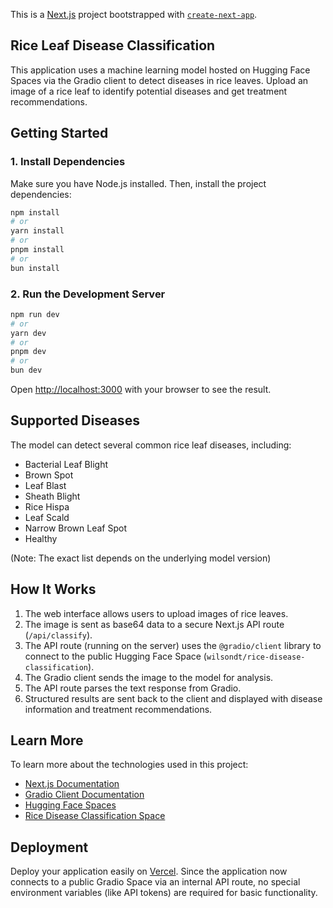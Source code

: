 This is a [Next.js](https://nextjs.org) project bootstrapped with [`create-next-app`](https://nextjs.org/docs/app/api-reference/cli/create-next-app).

## Rice Leaf Disease Classification

This application uses a machine learning model hosted on Hugging Face Spaces via the Gradio client to detect diseases in rice leaves. Upload an image of a rice leaf to identify potential diseases and get treatment recommendations.

## Getting Started

### 1. Install Dependencies

Make sure you have Node.js installed. Then, install the project dependencies:

```bash
npm install
# or
yarn install
# or
pnpm install
# or
bun install
```

### 2. Run the Development Server

```bash
npm run dev
# or
yarn dev
# or
pnpm dev
# or
bun dev
```

Open [http://localhost:3000](http://localhost:3000) with your browser to see the result.

## Supported Diseases

The model can detect several common rice leaf diseases, including:

- Bacterial Leaf Blight
- Brown Spot
- Leaf Blast
- Sheath Blight
- Rice Hispa
- Leaf Scald
- Narrow Brown Leaf Spot
- Healthy

(Note: The exact list depends on the underlying model version)

## How It Works

1. The web interface allows users to upload images of rice leaves.
2. The image is sent as base64 data to a secure Next.js API route (`/api/classify`).
3. The API route (running on the server) uses the `@gradio/client` library to connect to the public Hugging Face Space (`wilsondt/rice-disease-classification`).
4. The Gradio client sends the image to the model for analysis.
5. The API route parses the text response from Gradio.
6. Structured results are sent back to the client and displayed with disease information and treatment recommendations.

## Learn More

To learn more about the technologies used in this project:

- [Next.js Documentation](https://nextjs.org/docs)
- [Gradio Client Documentation](https://www.gradio.app/guides/getting-started-with-the-js-client)
- [Hugging Face Spaces](https://huggingface.co/spaces)
- [Rice Disease Classification Space](https://huggingface.co/spaces/wilsondt/rice-disease-classification)

## Deployment

Deploy your application easily on [Vercel](https://vercel.com/). Since the application now connects to a public Gradio Space via an internal API route, no special environment variables (like API tokens) are required for basic functionality.
